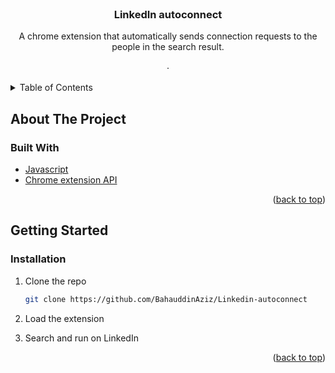 <div id="top"></div>


<!-- PROJECT LOGO -->
<br />
<div align="center">


<h3 align="center">LinkedIn autoconnect</h3>

  <p align="center">
    A chrome extension that automatically sends connection requests to the people in the search result.
    <br />
<!--     <a href="https://github.com/github_username/repo_name"><strong>Explore the docs »</strong></a> -->
<!--     <br /> -->
    <br />
<!--     <a href="https://github.com/github_username/repo_name">View Demo</a> -->
    ·
<!--     <a href="https://github.com/github_username/repo_name/issues">Report Bug</a> -->
<!--     · -->
<!--     <a href="https://github.com/github_username/repo_name/issues">Request Feature</a> -->
  </p>
</div>



<!-- TABLE OF CONTENTS -->
<details>
  <summary>Table of Contents</summary>
  <ol>
    <li>
      <a href="#about-the-project">About The Project</a>
      <ul>
        <li><a href="#built-with">Built With</a></li>
      </ul>
    </li>
    <li>
      <a href="#getting-started">Getting Started</a>
      <ul>
        <li><a href="#prerequisites">Prerequisites</a></li>
        <li><a href="#installation">Installation</a></li>
      </ul>
    </li>
    <li><a href="#usage">Usage</a></li>
<!--     <li><a href="#roadmap">Roadmap</a></li>
    <li><a href="#contributing">Contributing</a></li>
    <li><a href="#license">License</a></li>
    <li><a href="#contact">Contact</a></li>
    <li><a href="#acknowledgments">Acknowledgments</a></li> -->
  </ol>
</details>



<!-- ABOUT THE PROJECT -->
## About The Project

<!-- [![Product Name Screen Shot][product-screenshot]](https://example.com) -->

<!-- Here's a blank template to get started: To avoid retyping too much info. Do a search and replace with your text editor for the following: `github_username`, `repo_name`, `twitter_handle`, `linkedin_username`, `email`, `email_client`, `project_title`, `project_description` -->

<!-- <p align="right">(<a href="#top">back to top</a>)</p> -->



### Built With

* [Javascript](https://nextjs.org/)
* [Chrome extension API](https://reactjs.org/)

<p align="right">(<a href="#top">back to top</a>)</p>



<!-- GETTING STARTED -->
## Getting Started

<!-- This is an example of how you may give instructions on setting up your project locally.
To get a local copy up and running follow these simple example steps.

### Prerequisites

This is an example of how to list things you need to use the software and how to install them.
* npm
  ```sh
  npm install npm@latest -g
  ``` -->

### Installation

<!-- 1. Get a free API Key at [https://example.com](https://example.com) -->
1. Clone the repo
   ```sh
   git clone https://github.com/BahauddinAziz/Linkedin-autoconnect
   ```
2. Load the extension
<!--    ```sh -->
<!--    npm install -->
<!--    ``` -->
3. Search and run on LinkedIn
<!--    ```js -->
<!--    const API_KEY = 'ENTER YOUR API'; -->
<!--    ``` -->

<p align="right">(<a href="#top">back to top</a>)</p>
